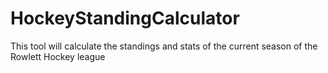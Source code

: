 # HockeyStandingCalculator
This tool will calculate the standings and stats of the current season of the Rowlett Hockey league
